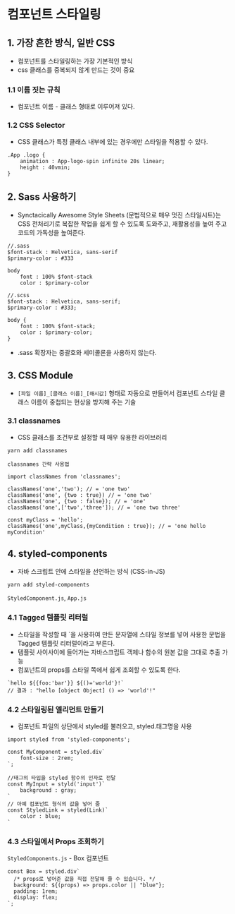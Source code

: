 # 컴포넌트 스타일링

## 1. 가장 흔한 방식, 일반 CSS

- 컴포넌트를 스타일링하는 가장 기본적인 방식
- css 클래스를 중복되지 않게 만드는 것이 중요

### 1.1 이름 짓는 규칙

- 컴포넌트 이름 - 클래스 형태로 이루어져 있다.

### 1.2 CSS Selector

- CSS 클래스가 특정 클래스 내부에 있는 경우에만 스타일을 적용할 수 있다.

```
.App .logo {
    animation : App-logo-spin infinite 20s linear;
    height : 40vmin;
}
```

## 2. Sass 사용하기

- Synctacically Awesome Style Sheets (문법적으로 매우 멋진 스타일시트)는 CSS 전처리기로 복잡한 작업을 쉽게 할 수 있도록 도와주고, 재활용성을 높여 주고 코드의 가독성을 높여준다.

```
//.sass
$font-stack : Helvetica, sans-serif
$primary-color : #333

body
    font : 100% $font-stack
    color : $primary-color

//.scss
$font-stack : Helvetica, sans-serif;
$primary-color : #333;

body {
    font : 100% $font-stack;
    color : $primary-color;
}
```

- .sass 확장자는 중괄호와 세미콜론을 사용하지 않는다.

## 3. CSS Module

- `[파일 이름]_[클래스 이름]_[해시값]` 형태로 자동으로 만들어서 컴포넌트 스타일 클래스 이름이 중첩되는 현상을 방지해 주는 기술

### 3.1 classnames

- CSS 클래스를 조건부로 설정할 때 매우 유용한 라이브러리

```
yarn add classnames
```

`classnames 간략 사용법`

```
import classNames from 'classnames';

classNames('one','two'); // = 'one two'
classNames('one', {two : true}) // = 'one two'
classNames('one', {two : false}); // = 'one'
classNaems('one',['two','three']); // = 'one two three'

const myClass = 'hello';
classNames('one',myClass,{myCondition : true}); // = 'one hello myCondition'
```

## 4. styled-components

- 자바 스크립트 안에 스타일을 선언하는 방식 (CSS-in-JS)

```
yarn add styled-components
```

`StyledComponent.js`, `App.js`

### 4.1 Tagged 템플릿 리터럴

- 스타일을 작성할 때 `을 사용하여 만든 문자열에 스타일 정보를 넣어 사용한 문법을 Tagged 템플릿 리터럴이라고 부른다.
- 템플릿 사이사이에 들어가는 자바스크립트 객체나 함수의 원본 값을 그대로 추출 가능
- 컴포넌트의 props를 스타일 쪽에서 쉽게 조회할 수 있도록 한다.

```
`hello ${{foo:'bar'}} ${()='world'}!`
// 결과 : "hello [object Object] () => 'world'!"
```

### 4.2 스타일링된 엘리먼트 만들기

- 컴포넌트 파일의 상단에서 styled를 불러오고, styled.태그명을 사용

```
import styled from 'styled-components';

const MyComponent = styled.div`
    font-size : 2rem;
`;
```

```
//태그의 타입을 styled 함수의 인자로 전달
const MyInput = styld('input')`
    background : gray;
`
// 아예 컴포넌트 형식의 값을 넣어 줌
const StyledLink = styled(Link)`
    color : blue;
`
```

### 4.3 스타일에서 Props 조회하기
`StyledComponents.js` - Box 컴포넌트
```
const Box = styled.div`
  /* props로 넣어준 값을 직접 전달해 줄 수 있습니다. */
  background: ${(props) => props.color || "blue"};
  padding: 1rem;
  display: flex;
`;
```